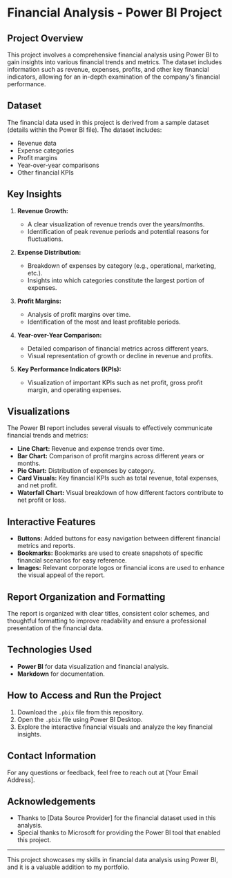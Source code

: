 # Financial Analysis - Power BI Project

## Project Overview
This project involves a comprehensive financial analysis using Power BI to gain insights into various financial trends and metrics. The dataset includes information such as revenue, expenses, profits, and other key financial indicators, allowing for an in-depth examination of the company's financial performance.

## Dataset
The financial data used in this project is derived from a sample dataset (details within the Power BI file). The dataset includes:
- Revenue data
- Expense categories
- Profit margins
- Year-over-year comparisons
- Other financial KPIs

## Key Insights
1. **Revenue Growth:**
   - A clear visualization of revenue trends over the years/months.
   - Identification of peak revenue periods and potential reasons for fluctuations.

2. **Expense Distribution:**
   - Breakdown of expenses by category (e.g., operational, marketing, etc.).
   - Insights into which categories constitute the largest portion of expenses.

3. **Profit Margins:**
   - Analysis of profit margins over time.
   - Identification of the most and least profitable periods.

4. **Year-over-Year Comparison:**
   - Detailed comparison of financial metrics across different years.
   - Visual representation of growth or decline in revenue and profits.

5. **Key Performance Indicators (KPIs):**
   - Visualization of important KPIs such as net profit, gross profit margin, and operating expenses.

## Visualizations
The Power BI report includes several visuals to effectively communicate financial trends and metrics:
- **Line Chart:** Revenue and expense trends over time.
- **Bar Chart:** Comparison of profit margins across different years or months.
- **Pie Chart:** Distribution of expenses by category.
- **Card Visuals:** Key financial KPIs such as total revenue, total expenses, and net profit.
- **Waterfall Chart:** Visual breakdown of how different factors contribute to net profit or loss.

## Interactive Features
- **Buttons:** Added buttons for easy navigation between different financial metrics and reports.
- **Bookmarks:** Bookmarks are used to create snapshots of specific financial scenarios for easy reference.
- **Images:** Relevant corporate logos or financial icons are used to enhance the visual appeal of the report.

## Report Organization and Formatting
The report is organized with clear titles, consistent color schemes, and thoughtful formatting to improve readability and ensure a professional presentation of the financial data.

## Technologies Used
- **Power BI** for data visualization and financial analysis.
- **Markdown** for documentation.

## How to Access and Run the Project
1. Download the `.pbix` file from this repository.
2. Open the `.pbix` file using Power BI Desktop.
3. Explore the interactive financial visuals and analyze the key financial insights.

## Contact Information
For any questions or feedback, feel free to reach out at [Your Email Address].

## Acknowledgements
- Thanks to [Data Source Provider] for the financial dataset used in this analysis.
- Special thanks to Microsoft for providing the Power BI tool that enabled this project.

---

This project showcases my skills in financial data analysis using Power BI, and it is a valuable addition to my portfolio.
